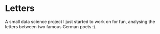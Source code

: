 # Letters
A small data science project I just started to work on for fun, analysing the letters between two famous German poets :).
